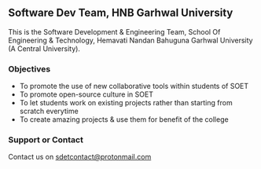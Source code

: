 ## Software Dev Team, HNB Garhwal University

This is the Software Development & Engineering Team, School Of Engineering & Technology, Hemavati Nandan Bahuguna Garhwal University (A Central University).

### Objectives
* To promote the use of new collaborative tools within students of SOET
* To promote open-source culture in SOET
* To let students work on existing projects rather than starting from scratch everytime
* To create amazing projects & use them for benefit of the college

### Support or Contact
Contact us on [sdetcontact@protonmail.com](mailto:sdetcontact@protonmail.com)
